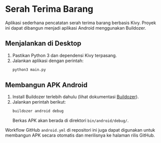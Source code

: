 # Serah Terima Barang

Aplikasi sederhana pencatatan serah terima barang berbasis Kivy. Proyek ini dapat dibangun menjadi aplikasi Android menggunakan Buildozer.

## Menjalankan di Desktop

1. Pastikan Python 3 dan dependensi Kivy terpasang.
2. Jalankan aplikasi dengan perintah:
   ```bash
   python3 main.py
   ```

## Membangun APK Android

1. Install Buildozer terlebih dahulu (lihat dokumentasi [Buildozer](https://buildozer.readthedocs.io)).
2. Jalankan perintah berikut:
   ```bash
   buildozer android debug
   ```
   Berkas APK akan berada di direktori `bin/android/debug/`.

Workflow GitHub `android.yml` di repositori ini juga dapat digunakan untuk membangun APK secara otomatis dan merilisnya ke halaman rilis GitHub.
